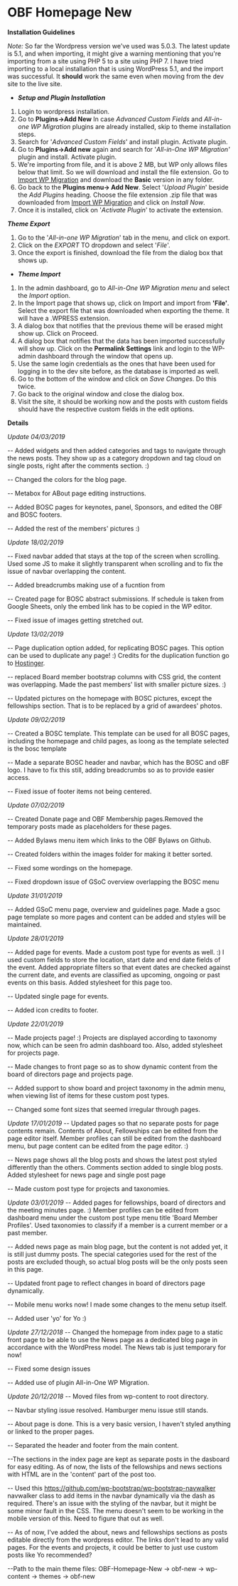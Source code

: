 # OBF Homepage New

**Installation Guidelines**

*Note:* So far the Wordpress version we've used was 5.0.3. The latest update is 5.1, and when importing, it might give a warning mentioning that you're importing from a site using PHP 5 to a site using PHP 7. I have tried importing to a local installation that is using WordPress 5.1, and the import was successful. It **should** work the same even when moving from the dev site to the live site.


  * ***Setup and Plugin Installation***

1. Login to wordpress installation.
2. Go to **Plugins->Add New** In case *Advanced Custom Fields* and *All-in-one WP Migration* plugins are already installed, skip to theme installation steps.
3. Search for '*Advanced Custom Fields*' and install plugin. Activate plugin.
4. Go to **Plugins->Add new** again and search for '*All-in-One WP Migration'* plugin and install. Activate plugin.
5. We're importing from file, and it is above 2 MB, but WP only allows files below that limit. So we will download and install the file extension. Go to [Import WP Migration](https://import.wp-migration.com/) and download the **Basic** version in any folder.
6. Go back to the **Plugins menu-> Add New**. Select '*Upload Plugin*' beside the *Add Plugins* heading. Choose the file extension .zip file that was downloaded from [Import WP Migration](https://import.wp-migration.com/) and click on *Install Now*.
7. Once it is installed, click on '*Activate Plugin*' to activate the extension.

***Theme Export***

1. Go to the '*All-in-one WP Migration*' tab in the menu, and click on export.
2. Click on the *EXPORT* TO dropdown and select '*File*'.
3. Once the export is finished, download the file from the dialog box that shows up.


  * ***Theme Import***
 
1. In the admin dashboard, go to *All-in-One WP Migration menu* and select the *Import* option.
2. In the Import page that shows up, click on Import and import from **'File'**. Select the export file that was downloaded when exporting the theme. It will have a .WPRESS extension.
3. A dialog box that notifies that the previous theme will be erased might show up. Click on Proceed. 
4. A dialog box that notifies that the data has been imported successfully will show up. Click on the **Permalink Settings** link and login to the WP-admin dashboard through the window that opens up.
5. Use the same login credentials as the ones that have been used for logging in to the dev site before, as the database is imported as well.
6. Go to the bottom of the window and click on *Save Changes*. Do this twice.
7. Go back to the original window and close the dialog box.
8. Visit the site, it should be working now and the posts with custom fields should have the respective custom fields in the edit options. 
 

**Details**

*Update 04/03/2019*

-- Added widgets and then added categories and tags to navigate through the news posts. They show up as a category dropdown and tag cloud on single posts, right after the comments section. :)

-- Changed the colors for the blog page.

-- Metabox for ABout page editing instructions.

-- Added BOSC pages for keynotes, panel, Sponsors, and edited the OBF and BOSC footers.

-- Added the rest of the members' pictures :)


*Update 18/02/2019*

-- Fixed navbar added that stays at the top of the screen when scrolling. Used some JS to make it slightly transparent when scrolling and to fix the issue of navbar overlapping the content.

-- Added breadcrumbs making use of a fucntion from 

-- Created page for BOSC abstract submissions. If schedule is taken from Google Sheets, only the embed link has to be copied in the WP editor.

-- Fixed issue of images getting stretched out.

*Update 13/02/2019*

-- Page duplication option added, for replicating BOSC pages. This option can be used to duplicate any page! :) Credits for the duplication function go to [Hostinger](https://www.hostinger.in/tutorials/how-to-duplicate-wordpress-page-post).

-- replaced Board member bootstrap columns with CSS grid, the content was overlapping. Made the past members' list with smaller picture sizes. :)

-- Updated pictures on the homepage with BOSC pictures, except the fellowships section. That is to be replaced by a grid of awardees' photos.


*Update 09/02/2019*

-- Created a BOSC template. This template can be used for all BOSC pages, including the homepage and child pages, as loong as the template selected is the bosc template

-- Made a separate BOSC header and navbar, which has the BOSC and oBF logo. I have to fix this still, adding breadcrumbs so as to provide easier access.

-- Fixed issue of footer items not being centered.


*Update 07/02/2019*

-- Created Donate page and OBF Membership pages.Removed the temporary posts made as placeholders for these pages.

-- Added Bylaws menu item which links to the OBF Bylaws on Github.

-- Created folders within the images folder for making it better sorted.

-- Fixed some wordings on the homepage.

-- Fixed dropdown issue of GSoC overview overlapping the BOSC menu


*Update 31/01/2019*

-- Added GSoC menu page, overview and guidelines page. Made a gsoc page template so more pages and content can be added and styles will be maintained. 


*Update 28/01/2019*

-- Added page for events. Made a custom post type for events as well. :) I used custom fields to store the location, start date and end date fields of the event. Added appropriate filters so that event dates are checked against the current date, and events are classified as upcoming, ongoing or past events on this basis. Added stylesheet for this page too.

-- Updated single page for events.

-- Added icon credits to footer.


*Update 22/01/2019*

-- Made projects page! :) Projects are displayed according to taxonomy now, which can be seen fro admin dashboard too. Also, added stylesheet for projects page.

-- Made changes to front page so as to show dynamic content from the board of directors page and projects page.

-- Added support to show board and project taxonomy in the admin menu, when viewing list of items for these custom post types.

-- Changed some font sizes that seemed irregular through pages.


*Update 17/01/2019*
-- Updated pages so that no separate posts for page contents remain. Contents of About, Fellowships can be edited from the page editor itself. Member profiles can still be edited from the dashboard menu, but page content can be edited from the page editor. :)

-- News page shows all the blog posts and shows the latest post styled differently than the others. Comments section added to single blog posts. Added stylesheet for news page and single post page

-- Made custom post type for projects and taxonomies.


*Update 03/01/2019*
-- Added pages for fellowships, board of directors and the meeting minutes page. :) Member profiles can be edited from dashboard menu under the custom post type menu title 'Board Member Profiles'. Used taxonomies to classify if a member is a current member or a past member.

-- Added news page as main blog page, but the content is not added yet, it is still just dummy posts. The special categories used for the rest of the posts are excluded though, so actual blog posts will be the only posts seen in this page. 

-- Updated front page to reflect changes in board of directors page dynamically.

-- Mobile menu works now! I made some changes to the menu setup itself.

-- Added user 'yo' for Yo :)


*Update 27/12/2018*
-- Changed the homepage from index page to a static front page to be able to use the News page as a dedicated blog page in accordance with the WordPress model. The News tab is just temporary for now!

-- Fixed some design issues

-- Added use of plugin All-in-One WP Migration.


*Update 20/12/2018*
-- Moved files from wp-content to root directory.

-- Navbar styling issue resolved. Hamburger menu issue still stands. 

-- About page is done.
This is a very basic version, I haven't styled anything or linked to the proper pages. 

-- Separated the header and footer from the main content.

--The sections in the index page are kept as separate posts in the dasboard for easy editing. As of now, the lists of the fellowships and news sections with HTML are in the 'content' part of the post too. 

-- Used this https://github.com/wp-bootstrap/wp-bootstrap-navwalker navwalker class to add items in the navbar dynamically via the dash as required. There's an issue with the styling of the navbar, but it might be some minor fault in the CSS. The menu doesn't seem to be working in the mobile version of this. Need to figure that out as well.

-- As of now, I've added the about, news and fellowships sections as posts editable directly from the wordpress editor. The links don't lead to any valid pages. For the events and projects, it could be better to just use custom posts like Yo recommended?

--Path to the main theme files: OBF-Homepage-New -> obf-new -> wp-content -> themes -> obf-new

 

